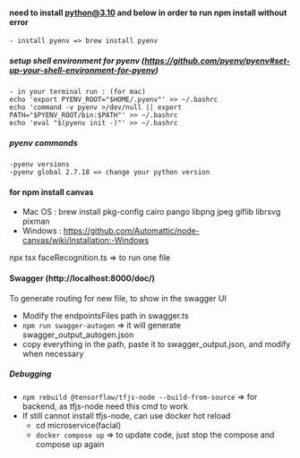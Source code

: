 #### need to install python@3.10 and below in order to run npm install without error
    - install pyenv => brew install pyenv
    
##### setup shell environment for pyenv (https://github.com/pyenv/pyenv#set-up-your-shell-environment-for-pyenv)
    - in your terminal run : (for mac)
    echo 'export PYENV_ROOT="$HOME/.pyenv"' >> ~/.bashrc
    echo 'command -v pyenv >/dev/null || export PATH="$PYENV_ROOT/bin:$PATH"' >> ~/.bashrc
    echo 'eval "$(pyenv init -)"' >> ~/.bashrc

##### pyenv commands
    -pyenv versions
    -pyenv global 2.7.18 => change your python version

#### for npm install canvas 
  - Mac OS : brew install pkg-config cairo pango libpng jpeg giflib librsvg pixman
  - Windows : https://github.com/Automattic/node-canvas/wiki/Installation:-Windows

npx tsx faceRecognition.ts => to run one file 

#### Swagger (http://localhost:8000/doc/)
To generate routing for new file, to show in the swagger UI
- Modify the endpointsFiles path in swagger.ts
- `npm run swagger-autogen` => it will generate swagger_output_autogen.json
- copy everything in the path, paste it to swagger_output.json, and modify when necessary

##### Debugging
- `npm rebuild @tensorflow/tfjs-node --build-from-source` => for backend, as tfjs-node need this cmd to work
- If still cannot install tfjs-node, can use docker hot reload 
    - cd microservice(facial)
    - `docker compose up` => to update code, just stop the compose and compose up again
